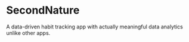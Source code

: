 # SecondNature
A data-driven habit tracking app with actually meaningful data analytics unlike other apps.
